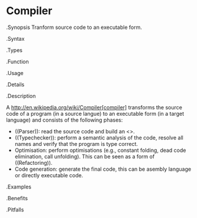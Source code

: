 # Compiler

.Synopsis
Tranform source code to an executable form.

.Syntax

.Types

.Function
       
.Usage

.Details

.Description

A http://en.wikipedia.org/wiki/Compiler[compiler] transforms the source code of a program (in a source langue) to an executable form
(in a target language)
and consists of the following phases:

*  ((Parser)): read the source code and build an <<Abstract Syntax Tree>>.
*  ((Typechecker)): perform a semantic analysis of the code, resolve all names
  and verify that the program is type correct.
*  Optimisation: perform optimisations (e.g., constant folding, dead code elimination, call unfolding).
  This can be seen as a form of ((Refactoring)).
*  Code generation: generate the final code, this can be asembly language or directly executable code.

.Examples

.Benefits

.Pitfalls

